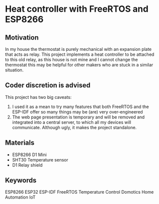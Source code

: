 # Heat controller with FreeRTOS and ESP8266

## Motivation
In my house the thermostat is purely mechanical with an expansion plate that acts as relay.
This project implements a heat controller to be attached to this old relay, as this house is not mine and I cannot change the thermostat this may be helpful for other makers who are stuck in a similar situation.

## Coder discretion is advised
This project has two big caveats:
1. I used it as a mean to try many features that both FreeRTOS and the ESP-IDF offer so many things may be (are) very over-engineered
2. The web page presentation is temporary and will be removed and integrated into a central server, to which all my devices will communicate. Although ugly, it makes the project standalone.

## Materials
- ESP8266 D1 Mini
- SHT30 Temperature sensor
- D1 Relay shield

## Keywords
ESP8266 ESP32 ESP-IDF FreeRTOS Temperature Control Domotics Home Automation IoT
